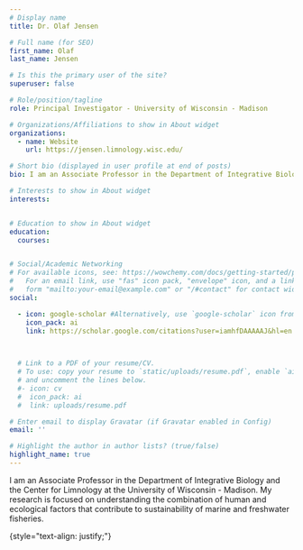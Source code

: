 ```yaml
---
# Display name
title: Dr. Olaf Jensen

# Full name (for SEO)
first_name: Olaf
last_name: Jensen

# Is this the primary user of the site?
superuser: false

# Role/position/tagline
role: Principal Investigator - University of Wisconsin - Madison 

# Organizations/Affiliations to show in About widget
organizations:
  - name: Website 
    url: https://jensen.limnology.wisc.edu/

# Short bio (displayed in user profile at end of posts)
bio: I am an Associate Professor in the Department of Integrative Biology and the Center for Limnology at the University of Wisconsin - Madison. My research is focused on understanding the combination of human and ecological factors that contribute to sustainability of marine and freshwater fisheries.

# Interests to show in About widget
interests:


# Education to show in About widget
education:
  courses:


# Social/Academic Networking
# For available icons, see: https://wowchemy.com/docs/getting-started/page-builder/#icons
#   For an email link, use "fas" icon pack, "envelope" icon, and a link in the
#   form "mailto:your-email@example.com" or "/#contact" for contact widget.
social:

  - icon: google-scholar #Alternatively, use `google-scholar` icon from `ai` icon pack
    icon_pack: ai
    link: https://scholar.google.com/citations?user=iamhfDAAAAAJ&hl=en


    
  # Link to a PDF of your resume/CV.
  # To use: copy your resume to `static/uploads/resume.pdf`, enable `ai` icons in `params.yaml`,
  # and uncomment the lines below.
  #- icon: cv
  #  icon_pack: ai
  #  link: uploads/resume.pdf

# Enter email to display Gravatar (if Gravatar enabled in Config)
email: ''

# Highlight the author in author lists? (true/false)
highlight_name: true
---
```


I am an Associate Professor in the Department of Integrative Biology and the Center for Limnology at the University of Wisconsin - Madison. My research is focused on understanding the combination of human and ecological factors that contribute to sustainability of marine and freshwater fisheries.

{style="text-align: justify;"}
